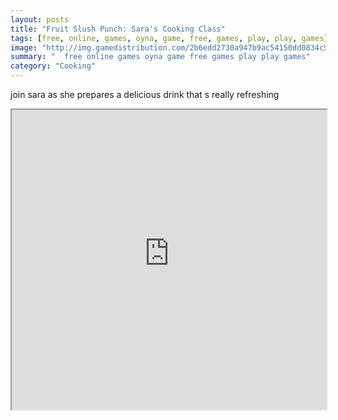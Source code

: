 ```yaml
---
layout: posts
title: "Fruit Slush Punch: Sara's Cooking Class"
tags: [free, online, games, oyna, game, free, games, play, play, games]
image: "http://img.gamedistribution.com/2b6edd2730a947b9ac54150dd0834c50.jpg"
summary: "  free online games oyna game free games play play games"
category: "Cooking"
---
```


join sara as she prepares a delicious drink that s really refreshing

<iframe width="100%" height="480px;" src="http://flash.gamedistribution.com?game=2b6edd2730a947b9ac54150dd0834c50"></iframe>